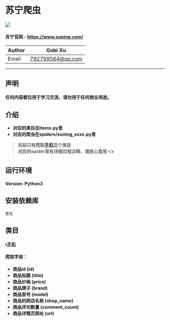 # 苏宁爬虫
![](https://img.shields.io/badge/Python-3.5.3-green.svg)
#### 苏宁官网 - https://www.suning.com/
|Author|Gobi Xu|
|---|---|
|Email|792799564@qq.com|
****
## 声明
#### 任何内容都仅用于学习交流，请勿用于任何商业用途。
## 介绍
- **对应的类目在items.py里**
- **对应的爬虫在spiders/suning_xxxx.py里**
> **目前只有爬取[手机](https://search.suning.com/%E6%89%8B%E6%9C%BA/)这个类目<br>**
> **对应的spider里有详细过程注释，请放心食用 :point_left:**
## 运行环境
#### Version: Python3
## 安装依赖库
```
暂无
```
## 类目
#### :telephone_receiver:[手机](https://search.suning.com/%E6%89%8B%E6%9C%BA/)
#### 爬取字段：
- **商品id (id)**
- **商品标题 (title)**
- **商品价格 (price)**
- **商品牌子 (brand)**
- **商品型号 (model)**
- **商品的网店名称 (shop_name)**
- **商品评论数量 (comment_count)**
- **商品详情页网址 (url)**

